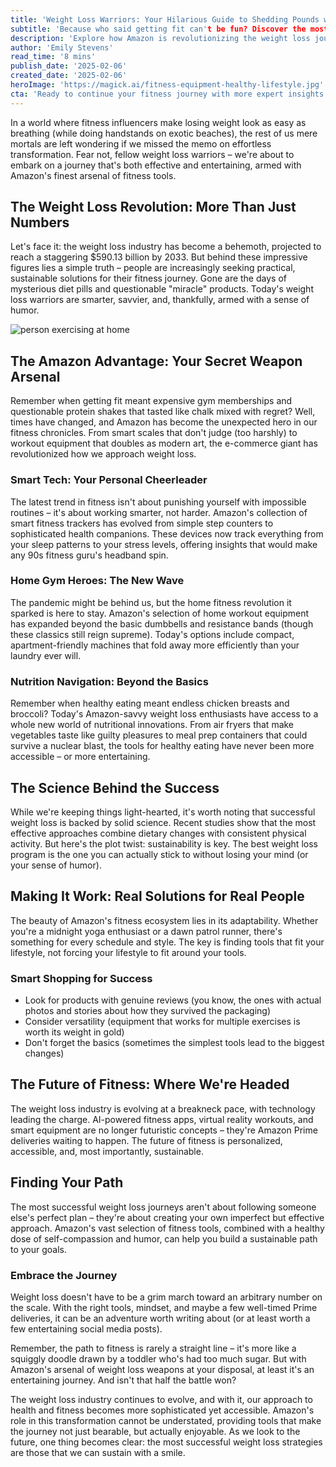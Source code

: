 ```yaml
---
title: 'Weight Loss Warriors: Your Hilarious Guide to Shedding Pounds with Amazon's Hidden Gems'
subtitle: 'Because who said getting fit can't be fun? Discover the most effective ways to transform your health journey using Amazon's finest offerings'
description: 'Explore how Amazon is revolutionizing the weight loss journey with smart tech, home gym solutions, and nutritional innovations. This guide combines practical advice with humor to help you navigate your fitness transformation using Amazon's best tools and products.'
author: 'Emily Stevens'
read_time: '8 mins'
publish_date: '2025-02-06'
created_date: '2025-02-06'
heroImage: 'https://magick.ai/fitness-equipment-healthy-lifestyle.jpg'
cta: 'Ready to continue your fitness journey with more expert insights and a dash of humor? Follow us on LinkedIn at MagickAI for daily doses of inspiration and the latest trends in health and wellness technology.'
---
```


In a world where fitness influencers make losing weight look as easy as breathing (while doing handstands on exotic beaches), the rest of us mere mortals are left wondering if we missed the memo on effortless transformation. Fear not, fellow weight loss warriors – we're about to embark on a journey that's both effective and entertaining, armed with Amazon's finest arsenal of fitness tools.

## The Weight Loss Revolution: More Than Just Numbers

Let's face it: the weight loss industry has become a behemoth, projected to reach a staggering $590.13 billion by 2033. But behind these impressive figures lies a simple truth – people are increasingly seeking practical, sustainable solutions for their fitness journey. Gone are the days of mysterious diet pills and questionable "miracle" products. Today's weight loss warriors are smarter, savvier, and, thankfully, armed with a sense of humor.

![person exercising at home](https://i.magick.ai/PIXE/1738906137912_magick_img.webp)

## The Amazon Advantage: Your Secret Weapon Arsenal

Remember when getting fit meant expensive gym memberships and questionable protein shakes that tasted like chalk mixed with regret? Well, times have changed, and Amazon has become the unexpected hero in our fitness chronicles. From smart scales that don't judge (too harshly) to workout equipment that doubles as modern art, the e-commerce giant has revolutionized how we approach weight loss.

### Smart Tech: Your Personal Cheerleader

The latest trend in fitness isn't about punishing yourself with impossible routines – it's about working smarter, not harder. Amazon's collection of smart fitness trackers has evolved from simple step counters to sophisticated health companions. These devices now track everything from your sleep patterns to your stress levels, offering insights that would make any 90s fitness guru's headband spin.

### Home Gym Heroes: The New Wave

The pandemic might be behind us, but the home fitness revolution it sparked is here to stay. Amazon's selection of home workout equipment has expanded beyond the basic dumbbells and resistance bands (though these classics still reign supreme). Today's options include compact, apartment-friendly machines that fold away more efficiently than your laundry ever will.

### Nutrition Navigation: Beyond the Basics

Remember when healthy eating meant endless chicken breasts and broccoli? Today's Amazon-savvy weight loss enthusiasts have access to a whole new world of nutritional innovations. From air fryers that make vegetables taste like guilty pleasures to meal prep containers that could survive a nuclear blast, the tools for healthy eating have never been more accessible – or more entertaining.

## The Science Behind the Success

While we're keeping things light-hearted, it's worth noting that successful weight loss is backed by solid science. Recent studies show that the most effective approaches combine dietary changes with consistent physical activity. But here's the plot twist: sustainability is key. The best weight loss program is the one you can actually stick to without losing your mind (or your sense of humor).

## Making It Work: Real Solutions for Real People

The beauty of Amazon's fitness ecosystem lies in its adaptability. Whether you're a midnight yoga enthusiast or a dawn patrol runner, there's something for every schedule and style. The key is finding tools that fit your lifestyle, not forcing your lifestyle to fit around your tools.

### Smart Shopping for Success

- Look for products with genuine reviews (you know, the ones with actual photos and stories about how they survived the packaging)
- Consider versatility (equipment that works for multiple exercises is worth its weight in gold)
- Don't forget the basics (sometimes the simplest tools lead to the biggest changes)

## The Future of Fitness: Where We're Headed

The weight loss industry is evolving at a breakneck pace, with technology leading the charge. AI-powered fitness apps, virtual reality workouts, and smart equipment are no longer futuristic concepts – they're Amazon Prime deliveries waiting to happen. The future of fitness is personalized, accessible, and, most importantly, sustainable.

## Finding Your Path

The most successful weight loss journeys aren't about following someone else's perfect plan – they're about creating your own imperfect but effective approach. Amazon's vast selection of fitness tools, combined with a healthy dose of self-compassion and humor, can help you build a sustainable path to your goals.

### Embrace the Journey

Weight loss doesn't have to be a grim march toward an arbitrary number on the scale. With the right tools, mindset, and maybe a few well-timed Prime deliveries, it can be an adventure worth writing about (or at least worth a few entertaining social media posts).

Remember, the path to fitness is rarely a straight line – it's more like a squiggly doodle drawn by a toddler who's had too much sugar. But with Amazon's arsenal of weight loss weapons at your disposal, at least it's an entertaining journey. And isn't that half the battle won?

The weight loss industry continues to evolve, and with it, our approach to health and fitness becomes more sophisticated yet accessible. Amazon's role in this transformation cannot be understated, providing tools that make the journey not just bearable, but actually enjoyable. As we look to the future, one thing becomes clear: the most successful weight loss strategies are those that we can sustain with a smile.
